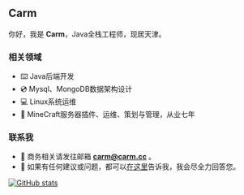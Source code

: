 ## Carm
你好，我是 **Carm**，Java全栈工程师，现居天津。

### 相关领域
- ⌨️ Java后端开发
- 💿 Mysql、MongoDB数据架构设计
- 💻 Linux系统运维
- 💎 MineCraft服务器插件、运维、策划与管理，从业七年

### 联系我
- 📧 商务相关请发往邮箱 **carm@carm.cc** 。
- 💬 如果有任何建议或问题，都可以[在这里](https://github.com/CarmJos/CarmJos/issues)告诉我，我会尽全力回答您。

[![GitHub stats](https://github-readme-stats.vercel.app/api?username=CarmJos)](https://github.com/anuraghazra/github-readme-stats)
